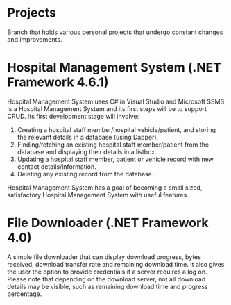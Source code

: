 # Projects

Branch that holds various personal projects that undergo constant changes and improvements.

# Hospital Management System (.NET Framework 4.6.1)

Hospital Management System uses C# in Visual Studio and Microsoft SSMS is a Hospital Management System and its first steps will be to support CRUD. Its first development stage will involve:

1. Creating a hospital staff member/hospital vehicle/patient, and storing the relevant details in a database (using Dapper).
2. Finding/fetching an existing hospital staff member/patient from the database and displaying their details in a listbox.
3. Updating a hospital staff member, patient or vehicle record with new contact details/information.
4. Deleting any existing record from the database.

Hospital Management System has a goal of becoming a small sized, satisfactory Hospital Management System with useful features.

# File Downloader (.NET Framework 4.0)

A simple file downloader that can display download progress, bytes received, download transfer rate and remaining download time. It also gives the user the option to provide credentials if a server requires a log on. Please note that depending on the download server, not all download details may be visible, such as remaining download time and progress percentage.
